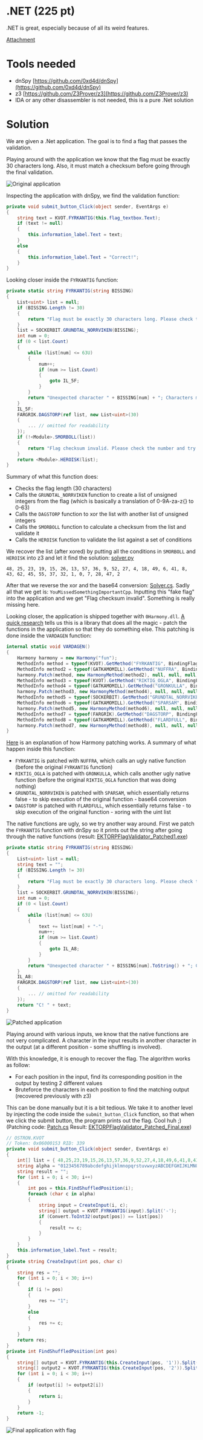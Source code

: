 # .NET (225 pt)

.NET is great, especially because of all its weird features.

[Attachment](https://storage.googleapis.com/gctf-2020-attachments-project/a8d65cb3b53a09c557b4e9a1744e08f73d0571dba9d79241fed3519cdd38f14c51472b108353f033e3223b5ec48bb8f0296b2abc3142ea0690592b9904816d3b)

# Tools needed
- dnSpy [https://github.com/0xd4d/dnSpy](https://github.com/0xd4d/dnSpy)
- z3 [https://github.com/Z3Prover/z3](https://github.com/Z3Prover/z3)
- IDA or any other disassembler is not needed, this is a pure .Net solution

# Solution

We are given a .Net application. The goal is to find a flag that passes the validation.

Playing around with the application we know that the flag must be exactly 30 characters long. Also, it must match a checksum before going through the final validation.

![Original application](dotnet-org.png)

Inspecting the application with dnSpy, we find the validation function:

```c#
private void submit_button_Click(object sender, EventArgs e)
{
	string text = KVOT.FYRKANTIG(this.flag_textbox.Text);
	if (text != null)
	{
		this.information_label.Text = text;
	}
	else
	{
		this.information_label.Text = "Correct!";
	}
}
```

Looking closer inside the `FYRKANTIG` function:

```c#
private static string FYRKANTIG(string BISSING)
{
	List<uint> list = null;
	if (BISSING.Length != 30)
	{
		return "Flag must be exactly 30 characters long. Please check the number and try again.";
	}
	list = SOCKERBIT.GRUNDTAL_NORRVIKEN(BISSING);
	int num = 0;
	if (0 < list.Count)
	{
		while (list[num] <= 63U)
		{
			num++;
			if (num >= list.Count)
			{
				goto IL_5F;
			}
		}
		return "Unexpected character " + BISSING[num] + "; Characters must be in the set {A-Za-z0-9}. Please check the number and try again.";
	}
	IL_5F:
	FARGRIK.DAGSTORP(ref list, new List<uint>(30)
	{
		... // omitted for readability
	});
	if (!<Module>.SMORBOLL(list))
	{
		return "Flag checksum invalid. Please check the number and try again.";
	}
	return <Module>.HEROISK(list);
}
```

Summary of what this function does:
- Checks the flag length (30 characters)
- Calls the `GRUNDTAL_NORRVIKEN` function to create a list of unsigned integers from the flag (which is basically a translation of 0-9A-za-z{} to 0-63)
- Calls the `DAGSTORP` function to xor the list with another list of unsigned integers
- Calls the `SMORBOLL` function to calculate a checksum from the list and validate it
- Calls the `HEROISK` function to validate the list against a set of conditions

We recover the list (after xored) by putting all the conditions in `SMORBOLL` and `HEROISK` into z3 and let it find the solution: [solver.py](solver.py)

`48, 25, 23, 19, 15, 26, 13, 57, 36, 9, 52, 27, 4, 18, 49, 6, 41, 8, 43, 62, 45, 55, 37, 32, 1, 0, 7, 28, 47, 2`

After that we reverse the xor and the base64 conversion: [Solver.cs](Solver.cs). Sadly all that we get is: `YouMissedSomethingImportantCpp`. Inputting this "fake flag" into the application and we get "Flag checksum invalid". Something is really missing here.

Looking closer, the application is shipped together with `0Harmony.dll`. [A quick research](https://harmony.pardeike.net/) tells us this is a library that does all the magic - patch the functions in the application so that they do something else. This patching is done inside the `VARDAGEN` function:

```c#
internal static void VARDAGEN()
{
	Harmony harmony = new Harmony("fun");
	MethodInfo method = typeof(KVOT).GetMethod("FYRKANTIG", BindingFlags.Instance | BindingFlags.Static | BindingFlags.Public | BindingFlags.NonPublic);
	MethodInfo method2 = typeof(GATKAMOMILL).GetMethod("NUFFRA", BindingFlags.Instance | BindingFlags.Static | BindingFlags.Public | BindingFlags.NonPublic);
	harmony.Patch(method, new HarmonyMethod(method2), null, null, null);
	MethodInfo method3 = typeof(KVOT).GetMethod("RIKTIG_OGLA", BindingFlags.Instance | BindingFlags.Static | BindingFlags.Public | BindingFlags.NonPublic);
	MethodInfo method4 = typeof(GATKAMOMILL).GetMethod("GRONKULLA", BindingFlags.Instance | BindingFlags.Static | BindingFlags.Public | BindingFlags.NonPublic);
	harmony.Patch(method3, new HarmonyMethod(method4), null, null, null);
	MethodInfo method5 = typeof(SOCKERBIT).GetMethod("GRUNDTAL_NORRVIKEN", BindingFlags.Instance | BindingFlags.Static | BindingFlags.Public | BindingFlags.NonPublic);
	MethodInfo method6 = typeof(GATKAMOMILL).GetMethod("SPARSAM", BindingFlags.Instance | BindingFlags.Static | BindingFlags.Public | BindingFlags.NonPublic);
	harmony.Patch(method5, new HarmonyMethod(method6), null, null, null);
	MethodInfo method7 = typeof(FARGRIK).GetMethod("DAGSTORP", BindingFlags.Instance | BindingFlags.Static | BindingFlags.Public | BindingFlags.NonPublic);
	MethodInfo method8 = typeof(GATKAMOMILL).GetMethod("FLARDFULL", BindingFlags.Instance | BindingFlags.Static | BindingFlags.Public | BindingFlags.NonPublic);
	harmony.Patch(method7, new HarmonyMethod(method8), null, null, null);
}
```

[Here](https://harmony.pardeike.net/articles/patching-prefix.html) is an explanation of how Harmony patching works. A summary of what happen inside this function:
- `FYRKANTIG` is patched with `NUFFRA`, which calls an ugly native function (before the original `FYRKANTIG` function)
- `RIKTIG_OGLA` is patched with `GRONKULLA`, which calls another ugly native function (before the original `RIKTIG_OGLA` function that was doing nothing)
- `GRUNDTAL_NORRVIKEN` is patched with `SPARSAM`, which essentially returns false - to skip execution of the original function - base64 conversion
- `DAGSTORP` is patched with `FLARDFULL`, which essentially returns false - to skip execution of the original function - xoring with the uint list

The native functions are ugly, so we try another way around. First we patch the `FYRKANTIG` function with dnSpy so it prints out the string after going through the native functions (result: [EKTORPFlagValidator_Patched1.exe](EKTORPFlagValidator_Patched1.exe))

```c#
private static string FYRKANTIG(string BISSING)
{
	List<uint> list = null;
	string text = "";
	if (BISSING.Length != 30)
	{
		return "Flag must be exactly 30 characters long. Please check the number and try again.";
	}
	list = SOCKERBIT.GRUNDTAL_NORRVIKEN(BISSING);
	int num = 0;
	if (0 < list.Count)
	{
		while (list[num] <= 63U)
		{
			text += list[num] + "-";
			num++;
			if (num >= list.Count)
			{
				goto IL_A8;
			}
		}
		return "Unexpected character " + BISSING[num].ToString() + "; Characters must be in the set {A-Za-z0-9}. Please check the number and try again.";
	}
	IL_A8:
	FARGRIK.DAGSTORP(ref list, new List<uint>(30)
	{
		... // omitted for readability
	});
	return "C! " + text;
}
```

![Patched application](dotnet-patched.png)

Playing around with various inputs, we know that the native functions are not very complicated. A character in the input results in another character in the output (at a different position - some shuffling is involved).

With this knowledge, it is enough to recover the flag. The algorithm works as follow:
- For each position in the input, find its corresponding position in the output by testing 2 different values
- Bruteforce the characters in each position to find the matching output (recovered previously with z3)

This can be done manually but it is a bit tedious. We take it to another level by injecting the code inside the `submit_button_Click` function, so that when we click the submit button, the program prints out the flag. Cool huh ;)
(Patching code: [Patch.cs](Patch.cs) Result: [EKTORPFlagValidator_Patched_Final.exe](EKTORPFlagValidator_Patched_Final.exe))

```c#
// OSTRON.KVOT
// Token: 0x06000153 RID: 339
private void submit_button_Click(object sender, EventArgs e)
{
	int[] list = { 48,25,23,19,15,26,13,57,36,9,52,27,4,18,49,6,41,8,43,62,45,55,37,32,1,0,7,28,47,2 };
	string alpha = "0123456789abcdefghijklmnopqrstuvwxyzABCDEFGHIJKLMNOPQRSTUVWXYZ{}";
	string result = "";
	for (int i = 0; i < 30; i++)
	{
		int pos = this.FindShuffledPosition(i);
		foreach (char c in alpha)
		{
			string input = CreateInput(i, c);
			string[] output = KVOT.FYRKANTIG(input).Split('-');
			if (Convert.ToInt32(output[pos]) == list[pos])
			{
				result += c;
			}
		}
	}
	this.information_label.Text = result;
}
private string CreateInput(int pos, char c)
{
	string res = "";
	for (int i = 0; i < 30; i++)
	{
		if (i != pos)
		{
			res += "1";
		}
		else
		{
			res += c;
		}
	}
	return res;
}
private int FindShuffledPosition(int pos)
{
	string[] output = KVOT.FYRKANTIG(this.CreateInput(pos, '1')).Split('-');
	string[] output2 = KVOT.FYRKANTIG(this.CreateInput(pos, '2')).Split('-');
	for (int i = 0; i < 30; i++)
	{
		if (output[i] != output2[i])
		{
			return i;
		}
	}
	return -1;
}
```

![Final application with flag](dotnet-final.png)
